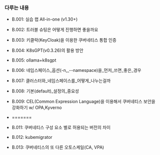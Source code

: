### 다루는 내용 
- B.001: 실습 랩 All-in-one (v1.30+)
- B.002: 트러블 슈팅은 어떻게 진행하면 좋을까요 
- B.003: 키클락(KeyCloak)을 이용한 쿠버네티스 통합 인증 
- B.004: K8sGPT(v0.3.26)의 활용 방안
- B.005: ollama+k8sgpt 
- B.006: 네임스페이스_옵션(-n,_--namespace)을_먼저_쓰면_좋은_경우
- B.007: 클러스터와_네임스페이스를_어떻게_나누는걸까
- B.008: 기본(default)_설정의_중요성
- B.009: CEL(Common Expression Language)을 이용해서 쿠버네티스 보안을 강화하기 w/ OPA,Kyverno

- =======
- B.011: 쿠버네티스 구성 요소 별로 허용되는 버전의 차이
- B.012: kubemigrator
- B.013: 쿠버네티스의 또 다른 오토스케일(CA, VPA)

